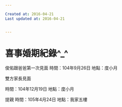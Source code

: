 ```yaml
---

Created at: 2016-04-21
Last updated at: 2016-04-21


---
```


# 喜事婚期紀錄^_^


俊佑跟爸爸第一次見面
時間：104年9月26日
地點：度小月

雙方家長見面

時間：104年12月19日
地點：度小月

提親
時間：105年4月24日
地點：我家五樓

